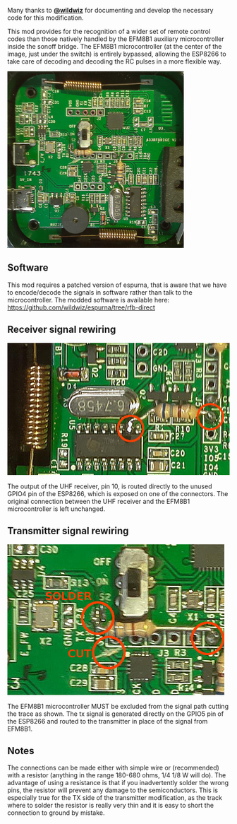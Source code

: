 Many thanks to [**@wildwiz**](https://github.com/wildwiz) for documenting and develop the necessary code for this modification.

This mod provides for the recognition of a wider set of remote control codes than those natively handled by the EFM8B1 auxiliary microcontroller inside the sonoff bridge. The EFM8B1 microcontroller (at the center of the image, just under the switch) is entirely bypassed, allowing the ESP8266 to take care of decoding and decoding the RC pulses in a more flexible way.

![Sonoff RF Bridge](images/devices/rfbridge/rf-hack-400.jpg)

## Software

This mod requires a patched version of espurna, that is aware that we have to encode/decode the signals in software rather than talk to the microcontroller. The modded software is available here: https://github.com/wildwiz/espurna/tree/rfb-direct

## Receiver signal rewiring

![Sonoff RF Bridge](images/devices/rfbridge/rf-hack-rx.jpg)

The output of the UHF receiver, pin 10, is routed directly to the unused GPIO4 pin of the ESP8266, which is exposed on one of the connectors. The original connection between the UHF receiver and the EFM8B1 microcontroller is left unchanged.

## Transmitter signal rewiring

![Sonoff RF Bridge](images/devices/rfbridge/rf-hack-tx.jpg)

The EFM8B1 microcontroller MUST be excluded from the signal path cutting the trace as shown. The tx signal is generated directly on the GPIO5 pin of the ESP8266 and routed to the transmitter in place of the signal from EFM8B1.

## Notes
The connections can be made either with simple wire or (recommended) with a resistor (anything in the range 180-680 ohms, 1/4 1/8 W will do). The advantage of using a resistance is that if you inadvertently solder the wrong pins, the resistor will prevent any damage to the semiconductors. This is especially true for the TX side of the transmitter modification, as the track where to solder the resistor is really very thin and it is easy to short the connection to ground by mistake.

